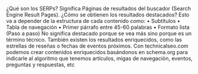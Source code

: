 ¿Qué son los SERPs?
Significa Páginas de resultados del buscador (Search Engine Result Pages).
¿Cómo se obtienen los resultados destacados?
Esto va a depender de la estructura de cada contenido como:
• Subtítulos
• Tabla de navegación
• Primer párrafo entre 45-60 palabras
• Formato lista (Paso a paso)
No significa destacado porque se vea más sino porque es un término técnico. También existen los resultados enriquecidos, como las estrellas de reseñas o fechas de eventos próximos.
Con technicalseo.com podemos crear contenidos enriquecidos basándonos en schema.org para indicarle al algoritmo que tenemos artículos, migas de navegación, eventos, preguntas y respuestas, etc
